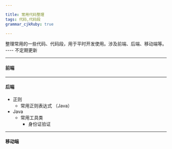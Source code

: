 ```yaml
---

title: 常用代码整理
tags: 代码,代码段
grammar_cjkRuby: true

---
```


整理常用的一些代码、代码段，用于平时开发使用。涉及前端、后端、移动端等。 ---- 不定期更新


----------

#### **前端**



----------

 #### **后端**
  - 正则
    - 常用正则表达式 （Java）
  - Java
    - 常用工具类
      - 身份证验证
      


----------


 #### **移动端**